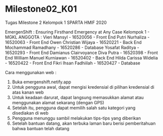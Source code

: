 # Milestone02_K01
Tugas Milestone 2 Kelompok 1 SPARTA HMIF 2020

EmergenShift : Ensuring Firsthand Emergency at Any Case
Kelompok 1 - MGKL
ANGGOTA :
Vieri Mansyl 			                - 16520056 - Front End
Putri Nurhaliza 				          - 16520063 - Front End
Owen Christian Wijaya 	      		- 16520221 - Back End
Mochammad Ramadhany 	          	- 16520286 - Database
Yosafat Raditya 			          	- 16520293 - Front End
Damianus Clairvoyance Diva Putra 	- 16520398 - Front End
William Manuel Kurniawan 	      	- 16520402 - Back End
Hilda Carissa Widelia 		      	- 16520422 - Front End
Fikri Ihsan Fadhiilah 		       	- 16520427 - Database

Cara menggunakan web :
1. Buka emergenshift.netify.app
2. Untuk pengguna awal, dapat mengisi kredensial di pilihan kredensial di atas kanan web
3. Untuk keadaan darurat, dapat langsung memasukkan alamat atau menggunakan alamat sekarang (dengan GPS)
4. Setelah itu, pengguna dapat memilih salah satu kategori yang disediakan di web
5. Pengguna menunggu sambil melakukan tips-tips yang diberikan
6. Setelah bantuan datang, akan terbuka laman baru berisi pemberitahuan bahwa bantuan telah datang
